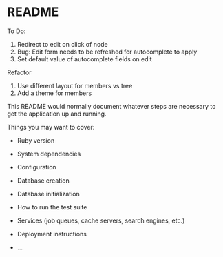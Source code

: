 # README

To Do:
1. Redirect to edit on click of node
2. Bug: Edit form needs to be refreshed for autocomplete to apply
3. Set default value of autocomplete fields on edit

Refactor
1. Use different layout for members vs tree
2. Add a theme for members

This README would normally document whatever steps are necessary to get the
application up and running.

Things you may want to cover:

* Ruby version

* System dependencies

* Configuration

* Database creation

* Database initialization

* How to run the test suite

* Services (job queues, cache servers, search engines, etc.)

* Deployment instructions

* ...
